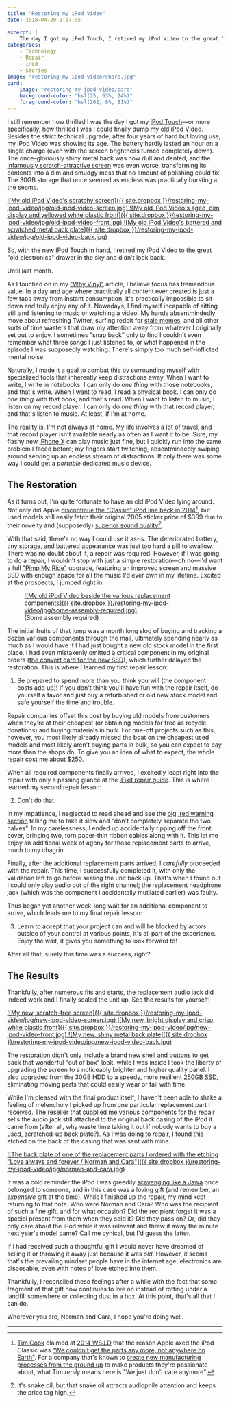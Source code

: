 ```yaml
---
title: "Restoring my iPod Video"
date: 2018-04-20 2:17:05

excerpt: |
    The day I got my iPod Touch, I retired my iPod Video to the great “old electronics” drawer in the sky and didn’t look back. Until last month, that is.
categories:
    - Technology
    - Repair
    - iPod
    - Stories
image: "restoring-my-ipod-video/share.jpg"
card:
    image: "restoring-my-ipod-video/card"
    background-color: "hsl(25, 63%, 24%)"
    foreground-color: "hsl(202, 8%, 81%)"
---
```


I still remember how thrilled I was the day I got my [iPod Touch](https://web.archive.org/web/20081201132411/http://www.apple.com:80/ipodtouch/)&mdash;or more specifically, how thrilled I was I could finally dump my old [iPod Video](https://en.wikipedia.org/wiki/IPod_Classic#5th_generation). Besides the strict technical upgrade, after four years of hard but loving use, my iPod Video was showing its age. The battery hardly lasted an hour on a single charge (even with the screen brightness turned completely down). The once-gloriously shiny metal back was now dull and dented, and the [infamously scratch-attractive screen](https://www.cnet.com/news/ipod-nano-special-report-scratches-how-to-protect-from-and-fix/) was even worse, transforming its contents into a dim and smudgy mess that no amount of polishing could fix. The 30GB storage that once seemed as endless was practically bursting at the seams.

<div markdown="1" class="edge-to-edge large three-images shadow">
<a href="{{ site.dropbox }}/restoring-my-ipod-video/originals/old-ipod-video-screen.jpg">
![My old iPod Video's scratchy screen]({{ site.dropbox }}/restoring-my-ipod-video/jpg/old-ipod-video-screen.jpg)
</a>
<a href="{{ site.dropbox }}/restoring-my-ipod-video/originals/old-ipod-video-front.jpg">
![My old iPod Video's aged, dim display and yellowed white plastic front]({{ site.dropbox }}/restoring-my-ipod-video/jpg/old-ipod-video-front.jpg)
</a>
<a href="{{ site.dropbox }}/restoring-my-ipod-video/originals/old-ipod-video-back.jpg">
![My old iPod Video's battered and scratched metal back plate]({{ site.dropbox }}/restoring-my-ipod-video/jpg/old-ipod-video-back.jpg)
</a>
</div>

<a id="resume-from-break"></a>
So, with the new iPod Touch in hand, I retired my iPod Video to the great "old electronics" drawer in the sky and didn't look back.

Until last month.

As I touched on in my ["Why Vinyl"](/articles/why-vinyl) article, I believe focus has tremendous value. In a day and age where practically all content ever created is just a few taps away from instant consumption, it's practically impossible to sit down and truly enjoy any of it. Nowadays, I find myself incapable of sitting still and listening to music or watching a video. My hands absentmindedly move about refreshing Twitter, surfing reddit for [stale memes](https://i.redd.it/2tjcdf5wzv601.jpg), and all other sorts of time wasters that draw my attention away from whatever I originally set out to enjoy. I sometimes "snap back" only to find I couldn't even remember what three songs I just listened to, or what happened in the episode I was supposedly watching. There's simply too much self-inflicted mental noise.

Naturally, I made it a goal to combat this by surrounding myself with specialized tools that inherently keep distractions away. When I want to write, I write in notebooks. I can only do *one thing* with those notebooks, and that's write. When I want to read, I read a physical book. I can only do *one thing* with that book, and that's read. When I want to listen to music, I listen on my record player. I can only do *one thing* with that record player, and that's listen to music. At least, if I'm at home.

The reality is, I'm not always at home. My life involves a lot of travel, and that record player isn't available nearly as often as I want it to be. Sure, my flashy new [iPhone X](https://web.archive.org/web/20171112234145/https://www.apple.com/iphone-x/) can play music just fine, but I quickly run into the same problem I faced before; my fingers start twitching, absentmindedly swiping around serving up an endless stream of distractions. If only there was some way I could get a *portable* dedicated music device.

## The Restoration

As it turns out, I'm quite fortunate to have an old iPod Video lying around. Not only did Apple [discontinue the "Classic" iPod line back in 2014](https://arstechnica.com/gadgets/2014/09/ipod-classic-is-dead-and-the-30-pin-connector-along-with-it/)[^ipod-production], but used models still easily fetch their original 2005 sticker price of $399 due to their novelty and (supposedly) [superior sound quality](https://www.cnet.com/news/expert-audio-quality-test-5th-gen-ipod-vs-ipod-classic/)[^bullocks].

With that said, there's no way I could use it as-is. The deteriorated battery, tiny storage, and battered appearance was just too hard a pill to swallow. There was no doubt about it, a repair was required. However, if I was going to do a repair, I wouldn't stop with just a simple restoration&mdash;oh no&mdash;I'd want a full ["Pimp My Ride"](https://en.wikipedia.org/wiki/Pimp_My_Ride) upgrade, featuring an improved screen and massive SSD with enough space for all the music I'd ever own in my lifetime. Excited at the prospects, I jumped right in.

<figure markdown="1" class="edge-to-edge small shadow">
<a href="{{ site.dropbox }}/restoring-my-ipod-video/originals/some-assembly-required.jpg">
![My old iPod Video beside the various replacement components]({{ site.dropbox }}/restoring-my-ipod-video/jpg/some-assembly-required.jpg)
</a>
<figcaption>
(Some assembly required)
</figcaption>
</figure>

The initial fruits of that jump was a month long slog of buying and tracking a dozen various components through the mail, ultimately spending nearly as much as I would have if I had just bought a new old stock model in the first place. I had even mistakenly omitted a critical component in my original orders ([the convert card for the new SSD](https://www.amazon.com/gp/product/B009BA5JU6/ref=oh_aui_detailpage_o09_s00?ie=UTF8&psc=1)), which further delayed the restoration. This is where I learned my first repair lesson:

<ol>
<li>Be prepared to spend more than you think you will (the component costs add up)! If you don't think you'll have fun with the repair itself, do yourself a favor and just buy a refurbished or old new stock model and safe yourself the time and trouble.</li>
</ol>

Repair companies offset this cost by buying old models from customers when they're at their cheapest (or obtaining models for free as recycle donations) and buying materials in bulk. For one-off projects such as this, however, you most likely already missed the boat on the cheapest used models and most likely aren't buying parts in bulk, so you can expect to pay more than the shops do. To give you an idea of what to expect, the whole repair cost me about $250.

When all required components finally arrived, I excitedly leapt right into the repair with only a passing glance at the [iFixit repair guide](https://www.ifixit.com/Device/iPod_5th_Generation_%28Video%29). This is where I learned my second repair lesson:

<ol start="2">
<li>Don't do that.</li>
</ol>

In my impatience, I neglected to read ahead and see the [big, red warning section](https://www.ifixit.com/Guide/iPod+5th+Generation+%28Video%29+Battery+Replacement/603#s3203) telling me to take it slow and "don't completely separate the two halves". In my carelessness, I ended up accidentally ripping off the front cover, bringing two, torn paper-thin ribbon cables along with it. This let me enjoy an additional week of agony for those replacement parts to arrive, much to my chagrin.

Finally, after the additional replacement parts arrived, I *carefully* proceeded with the repair. This time, I successfully completed it, with only the validation left to go before sealing the unit back up. That's when I found out I could only play audio out of the right channel; the replacement headphone jack (which was the component I accidentally mutilated earlier) was faulty.

Thus began yet another week-long wait for an additional component to arrive, which leads me to my final repair lesson:

<ol start="3">
<li>Learn to accept that your project can and will be blocked by actors outside of your control at various points, it's all part of the experience. Enjoy the wait, it gives you something to look forward to!</li>
</ol>

After all that, surely this time was a success, right?

## The Results

Thankfully, after numerous fits and starts, the replacement audio jack did indeed work and I finally sealed the unit up. See the results for yourself!

<div markdown="1" class="edge-to-edge large three-images shadow">
<a href="{{ site.dropbox }}/restoring-my-ipod-video/originals/new-ipod-video-screen.jpg">
![My new, scratch-free screen]({{ site.dropbox }}/restoring-my-ipod-video/jpg/new-ipod-video-screen.jpg)
</a>
<a href="{{ site.dropbox }}/restoring-my-ipod-video/originals/new-ipod-video-front.jpg">
![My new, bright display and crisp, white plastic front]({{ site.dropbox }}/restoring-my-ipod-video/jpg/new-ipod-video-front.jpg)
</a>
<a href="{{ site.dropbox }}/restoring-my-ipod-video/originals/new-ipod-video-back.jpg">
![My new, shiny metal back plate]({{ site.dropbox }}/restoring-my-ipod-video/jpg/new-ipod-video-back.jpg)
</a>
</div>

The restoration didn't only include a brand new shell and buttons to get back that wonderful "out of box" look, while I was inside I took the liberty of upgrading the screen to a noticeably brighter and higher quality panel. I also upgraded from the 30GB HDD to a speedy, more resilient [250GB SSD](https://www.newegg.com/Product/Product.aspx?Item=N82E16820147683), eliminating moving parts that could easily wear or fail with time.

While I'm pleased with the final product itself, I haven't been able to shake a feeling of melencholy I picked up from one particular replacement part I received. The reseller that supplied me various components for the repair sells the audio jack still attached to the original back casing of the iPod it came from (after all, why waste time taking it out if nobody wants to buy a used, scratched-up back plate?). As I was doing to repair, I found this etched on the back of the casing that was sent with mine.

<div markdown="1" class="edge-to-edge small shadow">
<a href="{{ site.dropbox }}/restoring-my-ipod-video/originals/norman-and-cara.jpg">
![The back plate of one of the replacement parts I ordered with the etching "Love always and forever / Norman and Cara"]({{ site.dropbox }}/restoring-my-ipod-video/jpg/norman-and-cara.jpg)
</a>
</div>

It was a cold reminder the iPod I was greedily [scavenging like a Jawa](https://getyarn.io/yarn-clip/00cc6acb-c63f-42b1-b552-102c16166f75) once belonged to someone, and in this case was a loving gift (and remember, an *expensive* gift at the time). While I finished up the repair, my mind kept returning to that note. Who were Norman and Cara? Who was the recipient of such a fine gift, and for what occasion? Did the recipient forget it was a special present from them when they sold it? Did they pass on? Or, did they only care about the iPod while it was relevant and threw it away the minute next year's model came? Call me cynical, but I'd guess the latter.

If I had received such a thoughtful gift I would never have dreamed of selling it or throwing it away just because it was *old*. However, it seems that's the prevailing mindset people have in the internet age; electronics are disposable, even with notes of love etched into them.

Thankfully, I reconciled these feelings after a while with the fact that some fragment of that gift now continues to live on instead of rotting under a landfill somewhere or collecting dust in a box. At this point, that's all that I can do.

Wherever you are, Norman and Cara, I hope you're doing well.

-----

[^ipod-production]: [Tim Cook](https://www.apple.com/leadership/tim-cook/) claimed at [2014 WSJ.D](https://web.archive.org/web/20140101225542/http://www.wsjdconference.wsj.com) that the reason Apple axed the iPod Classic was ["We couldn’t get the parts any more, not anywhere on Earth"](https://mashable.com/2014/10/28/tim-cook-apple-ceo-wsjd/#MO23I2M3FZq0). For a company that's known to [create new manufacturing processes from the ground up](https://gigaom.com/2008/10/15/apples-new-manufacturing-process/) to make products they're passionate about, what Tim *really* means here is "We just don't care anymore".
[^bullocks]: It's snake oil, but that snake oil attracts audiophile attention and keeps the price tag high.
